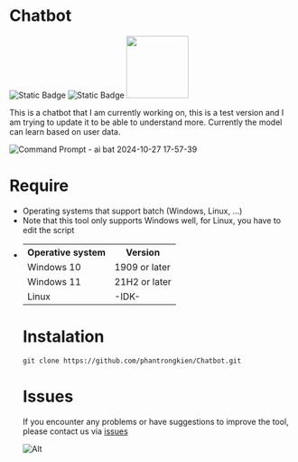 # Chatbot
![Static Badge](https://img.shields.io/badge/Chatbot-Version_2.1-green) ![Static Badge](https://img.shields.io/badge/Supported_OS-Windows-orange) 
<img src="https://img.shields.io/badge/Creator-PTK-blue?style=plastic&logo=github" width="110">

This is a chatbot that I am currently working on, this is a test version and I am trying to update it to be able to understand more. Currently the model can learn based on user data.

![Command Prompt - ai bat 2024-10-27 17-57-39](https://github.com/user-attachments/assets/22fa36be-a979-4842-a0c6-785befda8209)


# Require 
+ Operating systems that support batch (Windows, Linux, ...)
+ Note that this tool only supports Windows well, for Linux, you have to edit the script
+ <table>
    <tr>
        <th>Operative system</th>
        <th> Version </th>
    </tr>
    <tr>
        <td>Windows 10</td>
        <td> 1909 or later </td>
    </tr>
    <tr>
        <td>Windows 11</td>
        <td> 21H2 or later </td>
    </tr>
    <tr>
        <td>Linux</td>
        <td>-IDK-</td>
    </tr>
</table>

# Instalation
```
git clone https://github.com/phantrongkien/Chatbot.git 
```
# Issues
If you encounter any problems or have suggestions to improve the tool, please contact us via <a href="https://github.com/phantrongkien/Nettool/issues"> issues</a>


![Alt](https://repobeats.axiom.co/api/embed/9bfea1a7816d4404c3d0c44fe12e581fd5121649.svg "Repobeats analytics image")
